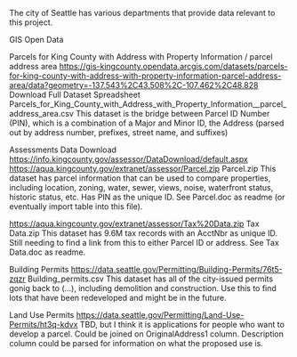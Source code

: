 The city of Seattle has various departments that provide data relevant to this project.

GIS Open Data

Parcels for King County with Address with Property Information / parcel address area
https://gis-kingcounty.opendata.arcgis.com/datasets/parcels-for-king-county-with-address-with-property-information-parcel-address-area/data?geometry=-137.543%2C43.508%2C-107.462%2C48.828
Download Full Dataset Spreadsheet
Parcels_for_King_County_with_Address_with_Property_Information__parcel_address_area.csv
This dataset is the bridge between Parcel ID Number (PIN), which is a combination of a Major and Minor ID, the Address (parsed out by address number, prefixes, street name, and suffixes)

Assessments Data Download
https://info.kingcounty.gov/assessor/DataDownload/default.aspx
https://aqua.kingcounty.gov/extranet/assessor/Parcel.zip
Parcel.zip
This dataset has parcel information that can be used to compare properties, including location, zoning, water, sewer, views, noise, waterfront status, historic status, etc. Has PIN as the unique ID. See Parcel.doc as readme (or eventually import table into this file).

https://aqua.kingcounty.gov/extranet/assessor/Tax%20Data.zip
Tax Data.zip
This dataset has 9.6M tax records with an AcctNbr as unique ID. Still needing to find a link from this to either Parcel ID or address. See Tax Data.doc as readme.


Building Permits
https://data.seattle.gov/Permitting/Building-Permits/76t5-zqzr
Building_permits.csv
This dataset has all of the city-issued permits gonig back to (...), including demolition and construction. Use this to find lots that have been redeveloped and might be in the future.

Land Use Permits
https://data.seattle.gov/Permitting/Land-Use-Permits/ht3q-kdvx
TBD, but I think it is applications for people who want to develop a parcel. Could be joined on OriginalAddress1 column. Description column could be parsed for information on what the proposed use is.




